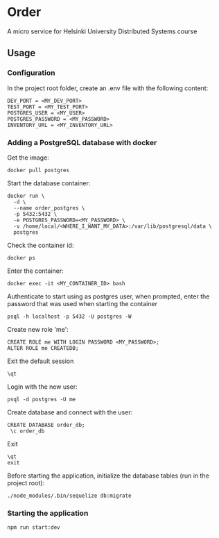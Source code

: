 # Order
A micro service for Helsinki University Distributed Systems course

## Usage


### Configuration

In the project root folder, create an .env file with the following content:

```
DEV_PORT = <MY_DEV_PORT>
TEST_PORT = <MY_TEST_PORT>
POSTGRES_USER = <MY_USER>
POSTGRES_PASSWORD = <MY_PASSWORD>
INVENTORY_URL = <MY_INVENTORY_URL>
```

### Adding a PostgreSQL database with docker 

Get the image:

```
docker pull postgres
```

Start the database container:
```
docker run \
  -d \
  --name order_postgres \
  -p 5432:5432 \
  -e POSTGRES_PASSWORD=<MY_PASSWORD> \
  -v /home/local/<WHERE_I_WANT_MY_DATA>:/var/lib/postgresql/data \
  postgres
```

Check the container id:
```
docker ps 
```

Enter the container:
```
docker exec -it <MY_CONTAINER_ID> bash
```
Authenticate to start using as postgres user, when prompted, enter the password that was used when starting the container 
```
psql -h localhost -p 5432 -U postgres -W
```
Create new role 'me':

```
CREATE ROLE me WITH LOGIN PASSWORD <MY_PASSWORD>;
ALTER ROLE me CREATEDB;
```
Exit the default session
```
\qt
```
Login with the new user:
```
psql -d postgres -U me
```
Create database and connect with the user:
```
CREATE DATABASE order_db;
 \c order_db
```
Exit
```
\qt
exit
```

Before starting the application, initialize the database tables (run in the project root):
```
./node_modules/.bin/sequelize db:migrate

```
### Starting the application

```
npm run start:dev
```



